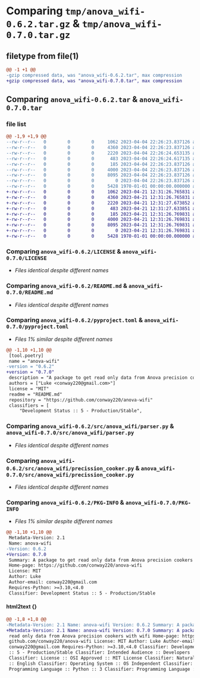 # Comparing `tmp/anova_wifi-0.6.2.tar.gz` & `tmp/anova_wifi-0.7.0.tar.gz`

## filetype from file(1)

```diff
@@ -1 +1 @@
-gzip compressed data, was "anova_wifi-0.6.2.tar", max compression
+gzip compressed data, was "anova_wifi-0.7.0.tar", max compression
```

## Comparing `anova_wifi-0.6.2.tar` & `anova_wifi-0.7.0.tar`

### file list

```diff
@@ -1,9 +1,9 @@
--rw-r--r--   0        0        0     1062 2023-04-04 22:26:23.837126 anova_wifi-0.6.2/LICENSE
--rw-r--r--   0        0        0     4360 2023-04-04 22:26:23.837126 anova_wifi-0.6.2/README.md
--rw-r--r--   0        0        0     2220 2023-04-04 22:26:24.653135 anova_wifi-0.6.2/pyproject.toml
--rw-r--r--   0        0        0      483 2023-04-04 22:26:24.617135 anova_wifi-0.6.2/src/anova_wifi/__init__.py
--rw-r--r--   0        0        0      185 2023-04-04 22:26:23.837126 anova_wifi-0.6.2/src/anova_wifi/exceptions.py
--rw-r--r--   0        0        0     4000 2023-04-04 22:26:23.837126 anova_wifi-0.6.2/src/anova_wifi/parser.py
--rw-r--r--   0        0        0     8095 2023-04-04 22:26:23.837126 anova_wifi-0.6.2/src/anova_wifi/precission_cooker.py
--rw-r--r--   0        0        0        0 2023-04-04 22:26:23.837126 anova_wifi-0.6.2/src/anova_wifi/py.typed
--rw-r--r--   0        0        0     5428 1970-01-01 00:00:00.000000 anova_wifi-0.6.2/PKG-INFO
+-rw-r--r--   0        0        0     1062 2023-04-21 12:31:26.765831 anova_wifi-0.7.0/LICENSE
+-rw-r--r--   0        0        0     4360 2023-04-21 12:31:26.765831 anova_wifi-0.7.0/README.md
+-rw-r--r--   0        0        0     2220 2023-04-21 12:31:27.673852 anova_wifi-0.7.0/pyproject.toml
+-rw-r--r--   0        0        0      483 2023-04-21 12:31:27.633851 anova_wifi-0.7.0/src/anova_wifi/__init__.py
+-rw-r--r--   0        0        0      185 2023-04-21 12:31:26.769831 anova_wifi-0.7.0/src/anova_wifi/exceptions.py
+-rw-r--r--   0        0        0     4000 2023-04-21 12:31:26.769831 anova_wifi-0.7.0/src/anova_wifi/parser.py
+-rw-r--r--   0        0        0     8095 2023-04-21 12:31:26.769831 anova_wifi-0.7.0/src/anova_wifi/precission_cooker.py
+-rw-r--r--   0        0        0        0 2023-04-21 12:31:26.769831 anova_wifi-0.7.0/src/anova_wifi/py.typed
+-rw-r--r--   0        0        0     5428 1970-01-01 00:00:00.000000 anova_wifi-0.7.0/PKG-INFO
```

### Comparing `anova_wifi-0.6.2/LICENSE` & `anova_wifi-0.7.0/LICENSE`

 * *Files identical despite different names*

### Comparing `anova_wifi-0.6.2/README.md` & `anova_wifi-0.7.0/README.md`

 * *Files identical despite different names*

### Comparing `anova_wifi-0.6.2/pyproject.toml` & `anova_wifi-0.7.0/pyproject.toml`

 * *Files 1% similar despite different names*

```diff
@@ -1,10 +1,10 @@
 [tool.poetry]
 name = "anova-wifi"
-version = "0.6.2"
+version = "0.7.0"
 description = "A package to get read only data from Anova precision cookers with wifi"
 authors = ["Luke <conway220@gmail.com>"]
 license = "MIT"
 readme = "README.md"
 repository = "https://github.com/conway220/anova-wifi"
 classifiers = [
     "Development Status :: 5 - Production/Stable",
```

### Comparing `anova_wifi-0.6.2/src/anova_wifi/parser.py` & `anova_wifi-0.7.0/src/anova_wifi/parser.py`

 * *Files identical despite different names*

### Comparing `anova_wifi-0.6.2/src/anova_wifi/precission_cooker.py` & `anova_wifi-0.7.0/src/anova_wifi/precission_cooker.py`

 * *Files identical despite different names*

### Comparing `anova_wifi-0.6.2/PKG-INFO` & `anova_wifi-0.7.0/PKG-INFO`

 * *Files 1% similar despite different names*

```diff
@@ -1,10 +1,10 @@
 Metadata-Version: 2.1
 Name: anova-wifi
-Version: 0.6.2
+Version: 0.7.0
 Summary: A package to get read only data from Anova precision cookers with wifi
 Home-page: https://github.com/conway220/anova-wifi
 License: MIT
 Author: Luke
 Author-email: conway220@gmail.com
 Requires-Python: >=3.10,<4.0
 Classifier: Development Status :: 5 - Production/Stable
```

#### html2text {}

```diff
@@ -1,8 +1,8 @@
-Metadata-Version: 2.1 Name: anova-wifi Version: 0.6.2 Summary: A package to get
+Metadata-Version: 2.1 Name: anova-wifi Version: 0.7.0 Summary: A package to get
 read only data from Anova precision cookers with wifi Home-page: https://
 github.com/conway220/anova-wifi License: MIT Author: Luke Author-email:
 conway220@gmail.com Requires-Python: >=3.10,<4.0 Classifier: Development Status
 :: 5 - Production/Stable Classifier: Intended Audience :: Developers
 Classifier: License :: OSI Approved :: MIT License Classifier: Natural Language
 :: English Classifier: Operating System :: OS Independent Classifier:
 Programming Language :: Python :: 3 Classifier: Programming Language :: Python
```

